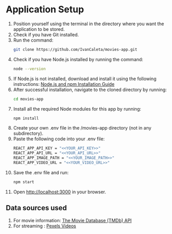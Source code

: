 # Application Setup

1. Position yourself using the terminal in the directory where you want the application to be stored.
2. Check if you have Git installed.
3. Run the command:
   ```bash
   git clone https://github.com/IvanCaleta/movies-app.git
4. Check if you have Node.js installed by running the command:
   ```bash
   node --version
5. If Node.js is not installed, download and install it using the following instructions:
    [Node.js and npm Installation Guide](https://docs.npmjs.com/downloading-and-installing-node-js-and-npm)
6. After successful installation, navigate to the cloned directory by running:
   ```bash
   cd movies-app
7. Install all the required Node modules for this app by running:
   ```bash
   npm install
8. Create your own .env file in the /movies-app directory (not in any subdirectory).
9. Paste the following code into your .env file:
    ```bash
   REACT_APP_API_KEY = "<<YOUR_API_KEY>>"
   REACT_APP_API_URL = "<<YOUR_API_URL>>"
   REACT_APP_IMAGE_PATH = "<<YOUR_IMAGE_PATH>>"
   REACT_APP_VIDEO_URL = "<<YOUR_VIDEO_URL>>"
10. Save the .env file and run:
    ```bash
    npm start
11. Open [http://localhost:3000](http://localhost:3000) in your browser.



## Data sources used
1. For movie information: [The Movie Database (TMDb) API](https://www.themoviedb.org/documentation/api)
2. For streaming : [Pexels Videos](https://www.pexels.com/videos/)
